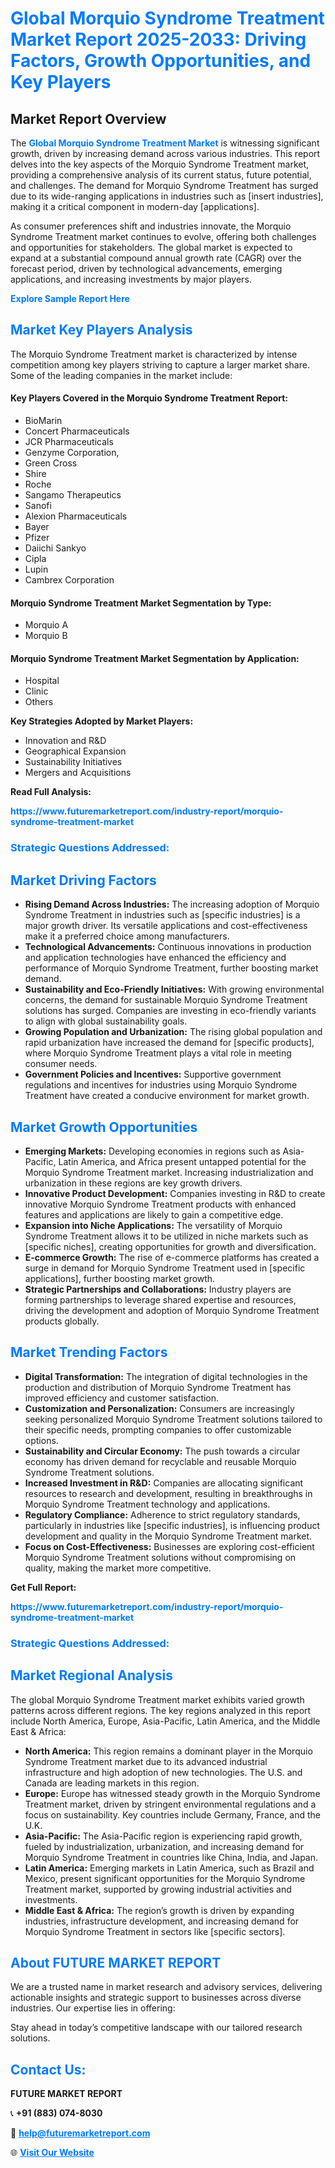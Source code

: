 <h1 style="color: #007BFF;">Global Morquio Syndrome Treatment Market Report 2025-2033: Driving Factors, Growth Opportunities, and Key Players</h1>

<section id="overview">
<h2>Market Report Overview</h2>
<p>The <a href="https://www.futuremarketreport.com/industry-report/morquio-syndrome-treatment-market" style="color: #007BFF; text-decoration: none;"><strong>Global Morquio Syndrome Treatment Market</strong></a> is witnessing significant growth, driven by increasing demand across various industries. This report delves into the key aspects of the Morquio Syndrome Treatment market, providing a comprehensive analysis of its current status, future potential, and challenges. The demand for Morquio Syndrome Treatment has surged due to its wide-ranging applications in industries such as [insert industries], making it a critical component in modern-day [applications].</p>
<p>As consumer preferences shift and industries innovate, the Morquio Syndrome Treatment market continues to evolve, offering both challenges and opportunities for stakeholders. The global market is expected to expand at a substantial compound annual growth rate (CAGR) over the forecast period, driven by technological advancements, emerging applications, and increasing investments by major players.</p>
</section>

<section id="overview">
<p><a href="https://www.futuremarketreport.com/request-sample/reportId=78506" style="color: #007BFF; text-decoration: none;"><strong>Explore Sample Report Here</strong></a></p>
</section>

<section id="key-players">
<h2 style="color: #007BFF;">Market Key Players Analysis</h2>
<p>The Morquio Syndrome Treatment market is characterized by intense competition among key players striving to capture a larger market share. Some of the leading companies in the market include:</p>
<h4>Key Players Covered in the Morquio Syndrome Treatment Report:</h4>
<ul><li>BioMarin</li><li>Concert Pharmaceuticals</li><li>JCR Pharmaceuticals</li><li>Genzyme Corporation,</li><li>Green Cross</li><li>Shire</li><li>Roche</li><li>Sangamo Therapeutics</li><li>Sanofi</li><li>Alexion Pharmaceuticals</li><li>Bayer</li><li>Pfizer</li><li>Daiichi Sankyo</li><li>Cipla</li><li>Lupin</li><li>Cambrex Corporation</li></ul>
<h4>Morquio Syndrome Treatment Market Segmentation by Type:</h4>
<ul><li>Morquio A</li><li>Morquio B</li></ul>

<h4>Morquio Syndrome Treatment Market Segmentation by Application:</h4>
<ul><li>Hospital</li><li>Clinic</li><li>Others</li></ul>
<p><strong>Key Strategies Adopted by Market Players:</strong></p>
<ul>
<li>Innovation and R&D</li>
<li>Geographical Expansion</li>
<li>Sustainability Initiatives</li>
<li>Mergers and Acquisitions</li>
</ul>
</section>

<section>
<p><strong>Read Full Analysis: </strong></p><a href="https://www.futuremarketreport.com/industry-report/morquio-syndrome-treatment-market" style="color: #007BFF; text-decoration: none;"><strong>https://www.futuremarketreport.com/industry-report/morquio-syndrome-treatment-market</strong></a>
<h3 style="color: #007BFF;">Strategic Questions Addressed:</h3>
</section>

<section id="driving-factors">
<h2 style="color: #007BFF;">Market Driving Factors</h2>
<ul>
<li><strong>Rising Demand Across Industries:</strong> The increasing adoption of Morquio Syndrome Treatment in industries such as [specific industries] is a major growth driver. Its versatile applications and cost-effectiveness make it a preferred choice among manufacturers.</li>
<li><strong>Technological Advancements:</strong> Continuous innovations in production and application technologies have enhanced the efficiency and performance of Morquio Syndrome Treatment, further boosting market demand.</li>
<li><strong>Sustainability and Eco-Friendly Initiatives:</strong> With growing environmental concerns, the demand for sustainable Morquio Syndrome Treatment solutions has surged. Companies are investing in eco-friendly variants to align with global sustainability goals.</li>
<li><strong>Growing Population and Urbanization:</strong> The rising global population and rapid urbanization have increased the demand for [specific products], where Morquio Syndrome Treatment plays a vital role in meeting consumer needs.</li>
<li><strong>Government Policies and Incentives:</strong> Supportive government regulations and incentives for industries using Morquio Syndrome Treatment have created a conducive environment for market growth.</li>
</ul>
</section>

<section id="growth-opportunities">
<h2 style="color: #007BFF;">Market Growth Opportunities</h2>
<ul>
<li><strong>Emerging Markets:</strong> Developing economies in regions such as Asia-Pacific, Latin America, and Africa present untapped potential for the Morquio Syndrome Treatment market. Increasing industrialization and urbanization in these regions are key growth drivers.</li>
<li><strong>Innovative Product Development:</strong> Companies investing in R&D to create innovative Morquio Syndrome Treatment products with enhanced features and applications are likely to gain a competitive edge.</li>
<li><strong>Expansion into Niche Applications:</strong> The versatility of Morquio Syndrome Treatment allows it to be utilized in niche markets such as [specific niches], creating opportunities for growth and diversification.</li>
<li><strong>E-commerce Growth:</strong> The rise of e-commerce platforms has created a surge in demand for Morquio Syndrome Treatment used in [specific applications], further boosting market growth.</li>
<li><strong>Strategic Partnerships and Collaborations:</strong> Industry players are forming partnerships to leverage shared expertise and resources, driving the development and adoption of Morquio Syndrome Treatment products globally.</li>
</ul>
</section>

<section id="trending-factors">
<h2 style="color: #007BFF;">Market Trending Factors</h2>
<ul>
<li><strong>Digital Transformation:</strong> The integration of digital technologies in the production and distribution of Morquio Syndrome Treatment has improved efficiency and customer satisfaction.</li>
<li><strong>Customization and Personalization:</strong> Consumers are increasingly seeking personalized Morquio Syndrome Treatment solutions tailored to their specific needs, prompting companies to offer customizable options.</li>
<li><strong>Sustainability and Circular Economy:</strong> The push towards a circular economy has driven demand for recyclable and reusable Morquio Syndrome Treatment solutions.</li>
<li><strong>Increased Investment in R&D:</strong> Companies are allocating significant resources to research and development, resulting in breakthroughs in Morquio Syndrome Treatment technology and applications.</li>
<li><strong>Regulatory Compliance:</strong> Adherence to strict regulatory standards, particularly in industries like [specific industries], is influencing product development and quality in the Morquio Syndrome Treatment market.</li>
<li><strong>Focus on Cost-Effectiveness:</strong> Businesses are exploring cost-efficient Morquio Syndrome Treatment solutions without compromising on quality, making the market more competitive.</li>
</ul>
</section>

<section>
<p><strong>Get Full Report: </strong></p><a href="https://www.futuremarketreport.com/industry-report/morquio-syndrome-treatment-market" style="color: #007BFF; text-decoration: none;"><strong>https://www.futuremarketreport.com/industry-report/morquio-syndrome-treatment-market</strong></a>
<h3 style="color: #007BFF;">Strategic Questions Addressed:</h3>
</section>


<section id="regional-analysis">
<h2 style="color: #007BFF;">Market Regional Analysis</h2>
<p>The global Morquio Syndrome Treatment market exhibits varied growth patterns across different regions. The key regions analyzed in this report include North America, Europe, Asia-Pacific, Latin America, and the Middle East & Africa:</p>
<ul>
<li><strong>North America:</strong> This region remains a dominant player in the Morquio Syndrome Treatment market due to its advanced industrial infrastructure and high adoption of new technologies. The U.S. and Canada are leading markets in this region.</li>
<li><strong>Europe:</strong> Europe has witnessed steady growth in the Morquio Syndrome Treatment market, driven by stringent environmental regulations and a focus on sustainability. Key countries include Germany, France, and the U.K.</li>
<li><strong>Asia-Pacific:</strong> The Asia-Pacific region is experiencing rapid growth, fueled by industrialization, urbanization, and increasing demand for Morquio Syndrome Treatment in countries like China, India, and Japan.</li>
<li><strong>Latin America:</strong> Emerging markets in Latin America, such as Brazil and Mexico, present significant opportunities for the Morquio Syndrome Treatment market, supported by growing industrial activities and investments.</li>
<li><strong>Middle East & Africa:</strong> The region’s growth is driven by expanding industries, infrastructure development, and increasing demand for Morquio Syndrome Treatment in sectors like [specific sectors].</li>
</ul>
</section>

<footer>
<h2 style="color: #007BFF;">About FUTURE MARKET REPORT</h2>
<p>We are a trusted name in market research and advisory services, delivering actionable insights and strategic support to businesses across diverse industries. Our expertise lies in offering:</p>

<p>Stay ahead in today’s competitive landscape with our tailored research solutions.</p>

<h2 style="color: #007BFF;">Contact Us:</h2>
<p><strong>FUTURE MARKET REPORT</strong></p>
<p>📞 <strong>+91 (883) 074-8030</strong></p>
<p>📧 <strong><a href="mailto:help@futuremarketreport.com" style="color: #007BFF;">help@futuremarketreport.com</a></strong></p>
<p>🌐 <strong><a href="https://www.futuremarketreport.com/" style="color: #007BFF;">Visit Our Website</a></strong></p>
</footer>